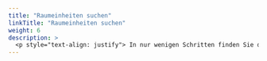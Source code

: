 ```yaml
---
title: "Raumeinheiten suchen"
linkTitle: "Raumeinheiten suchen"
weight: 6
description: >
  <p style="text-align: justify"> In nur wenigen Schritten finden Sie definierte Raumeinheiten an Ihren Standorten.  </p>
---
```


